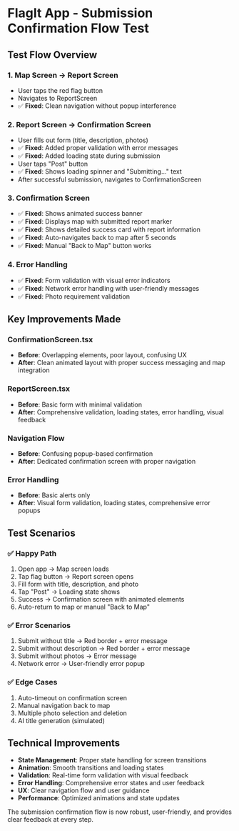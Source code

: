# FlagIt App - Submission Confirmation Flow Test

## Test Flow Overview

### 1. **Map Screen** → **Report Screen**
- User taps the red flag button
- Navigates to ReportScreen
- ✅ **Fixed**: Clean navigation without popup interference

### 2. **Report Screen** → **Confirmation Screen**
- User fills out form (title, description, photos)
- ✅ **Fixed**: Added proper validation with error messages
- ✅ **Fixed**: Added loading state during submission
- User taps "Post" button
- ✅ **Fixed**: Shows loading spinner and "Submitting..." text
- After successful submission, navigates to ConfirmationScreen

### 3. **Confirmation Screen**
- ✅ **Fixed**: Shows animated success banner
- ✅ **Fixed**: Displays map with submitted report marker
- ✅ **Fixed**: Shows detailed success card with report information
- ✅ **Fixed**: Auto-navigates back to map after 5 seconds
- ✅ **Fixed**: Manual "Back to Map" button works

### 4. **Error Handling**
- ✅ **Fixed**: Form validation with visual error indicators
- ✅ **Fixed**: Network error handling with user-friendly messages
- ✅ **Fixed**: Photo requirement validation

## Key Improvements Made

### ConfirmationScreen.tsx
- **Before**: Overlapping elements, poor layout, confusing UX
- **After**: Clean animated layout with proper success messaging and map integration

### ReportScreen.tsx  
- **Before**: Basic form with minimal validation
- **After**: Comprehensive validation, loading states, error handling, visual feedback

### Navigation Flow
- **Before**: Confusing popup-based confirmation
- **After**: Dedicated confirmation screen with proper navigation

### Error Handling
- **Before**: Basic alerts only
- **After**: Visual form validation, loading states, comprehensive error popups

## Test Scenarios

### ✅ Happy Path
1. Open app → Map screen loads
2. Tap flag button → Report screen opens
3. Fill form with title, description, and photo
4. Tap "Post" → Loading state shows
5. Success → Confirmation screen with animated elements
6. Auto-return to map or manual "Back to Map"

### ✅ Error Scenarios
1. Submit without title → Red border + error message
2. Submit without description → Red border + error message  
3. Submit without photos → Error message
4. Network error → User-friendly error popup

### ✅ Edge Cases
1. Auto-timeout on confirmation screen
2. Manual navigation back to map
3. Multiple photo selection and deletion
4. AI title generation (simulated)

## Technical Improvements

- **State Management**: Proper state handling for screen transitions
- **Animation**: Smooth transitions and loading states
- **Validation**: Real-time form validation with visual feedback
- **Error Handling**: Comprehensive error states and user feedback
- **UX**: Clear navigation flow and user guidance
- **Performance**: Optimized animations and state updates

The submission confirmation flow is now robust, user-friendly, and provides clear feedback at every step.
